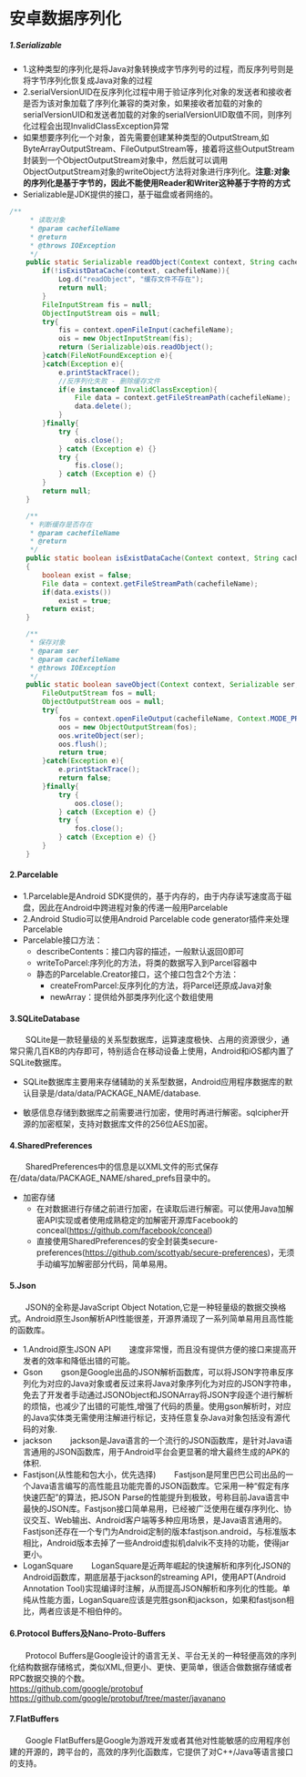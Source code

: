 # 安卓数据序列化
##### 1.Serializable
* 1.这种类型的序列化是将Java对象转换成字节序列号的过程，而反序列号则是将字节序列化恢复成Java对象的过程
* 2.serialVersionUID在反序列化过程中用于验证序列化对象的发送者和接收者是否为该对象加载了序列化兼容的类对象，如果接收者加载的对象的serialVersionUID和发送者加载的对象的serialVersionUID取值不同，则序列化过程会出现InvalidClassException异常
* 如果想要序列化一个对象，首先需要创建某种类型的OutputStream,如ByteArrayOutputStream、FileOutputStream等，接着将这些OutputStream封装到一个ObjectOutputStream对象中，然后就可以调用ObjectOutputStream对象的writeObject方法将对象进行序列化。**注意:对象的序列化是基于字节的，因此不能使用Reader和Writer这种基于字符的方式**
* Serializable是JDK提供的接口，基于磁盘或者网络的。

```Java
/**
     * 读取对象
     * @param cachefileName
     * @return
     * @throws IOException
     */
    public static Serializable readObject(Context context, String cachefileName){
        if(!isExistDataCache(context, cachefileName)){
            Log.d("readObject", "缓存文件不存在");
            return null;
        }
        FileInputStream fis = null;
        ObjectInputStream ois = null;
        try{
            fis = context.openFileInput(cachefileName);
            ois = new ObjectInputStream(fis);
            return (Serializable)ois.readObject();
        }catch(FileNotFoundException e){
        }catch(Exception e){
            e.printStackTrace();
            //反序列化失败 - 删除缓存文件
            if(e instanceof InvalidClassException){
                File data = context.getFileStreamPath(cachefileName);
                data.delete();
            }
        }finally{
            try {
                ois.close();
            } catch (Exception e) {}
            try {
                fis.close();
            } catch (Exception e) {}
        }
        return null;
    }

    /**
     * 判断缓存是否存在
     * @param cachefileName
     * @return
     */
    public static boolean isExistDataCache(Context context, String cachefileName)
    {
        boolean exist = false;
        File data = context.getFileStreamPath(cachefileName);
        if(data.exists())
            exist = true;
        return exist;
    }

    /**
     * 保存对象
     * @param ser
     * @param cachefileName
     * @throws IOException
     */
    public static boolean saveObject(Context context, Serializable ser, String cachefileName) {
        FileOutputStream fos = null;
        ObjectOutputStream oos = null;
        try{
            fos = context.openFileOutput(cachefileName, Context.MODE_PRIVATE);
            oos = new ObjectOutputStream(fos);
            oos.writeObject(ser);
            oos.flush();
            return true;
        }catch(Exception e){
            e.printStackTrace();
            return false;
        }finally{
            try {
                oos.close();
            } catch (Exception e) {}
            try {
                fos.close();
            } catch (Exception e) {}
        }
    }
```

#### 2.Parcelable
* 1.Parcelable是Android SDK提供的，基于内存的，由于内存读写速度高于磁盘，因此在Android中跨进程对象的传递一般用Parcelable
* 2.Android Studio可以使用Android Parcelable code generator插件来处理Parcelable
* Parcelable接口方法：
	* describeContents：接口内容的描述，一般默认返回0即可
	* writeToParcel:序列化的方法，将类的数据写入到Parcel容器中
	* 静态的Parcelable.Creator接口，这个接口包含2个方法：
		* createFromParcel:反序列化的方法，将Parcel还原成Java对象
		* newArray：提供给外部类序列化这个数组使用
	
#### 3.SQLiteDatabase
&emsp;&emsp;SQLite是一款轻量级的关系型数据库，运算速度极快、占用的资源很少，通常只需几百KB的内存即可，特别适合在移动设备上使用，Android和iOS都内置了SQLite数据库。
* SQLite数据库主要用来存储辅助的关系型数据，Android应用程序数据库的默认目录是/data/data/PACKAGE_NAME/database.

* 敏感信息存储到数据库之前需要进行加密，使用时再进行解密。sqlcipher开源的加密框架，支持对数据库文件的256位AES加密。

#### 4.SharedPreferences
&emsp;&emsp;SharedPreferences中的信息是以XML文件的形式保存在/data/data/PACKAGE_NAME/shared_prefs目录中的。

* 加密存储
	* 在对数据进行存储之前进行加密，在读取后进行解密。可以使用Java加解密API实现或者使用成熟稳定的加解密开源库Facebook的conceal(https://github.com/facebook/conceal)
	* 直接使用SharedPreferences的安全封装类secure-preferences(https://github.com/scottyab/secure-preferences)，无须手动编写加解密部分代码，简单易用。
	
#### 5.Json
&emsp;&emsp;JSON的全称是JavaScript Object Notation,它是一种轻量级的数据交换格式。Android原生Json解析API性能很差，开源界涌现了一系列简单易用且高性能的函数库。
* 1.Android原生JSON API
&emsp;&emsp;速度非常慢，而且没有提供方便的接口来提高开发者的效率和降低出错的可能。
* Gson
&emsp;&emsp;gson是Google出品的JSON解析函数库，可以将JSON字符串反序列化为对应的Java对象或者反过来将Java对象序列化为对应的JSON字符串，免去了开发者手动通过JSONObject和JSONArray将JSON字段逐个进行解析的烦恼，也减少了出错的可能性,增强了代码的质量。使用gson解析时，对应的Java实体类无需使用注解进行标记，支持任意复杂Java对象包括没有源代码的对象.
* jackson
&emsp;&emsp;jackson是Java语言的一个流行的JSON函数库，是针对Java语言通用的JSON函数库，用于Android平台会更显著的增大最终生成的APK的体积.
* Fastjson(从性能和包大小，优先选择)
&emsp;&emsp;Fastjson是阿里巴巴公司出品的一个Java语言编写的高性能且功能完善的JSON函数库。它采用一种“假定有序快速匹配”的算法，把JSON Parse的性能提升到极致，号称目前Java语言中最快的JSON库。Fastjson接口简单易用，已经被广泛使用在缓存序列化、协议交互、Web输出、Android客户端等多种应用场景，是Java语言通用的。Fastjson还存在一个专门为Android定制的版本fastjson.android，与标准版本相比，Android版本去掉了一些Android虚拟机dalvik不支持的功能，使得jar更小。
* LoganSquare
&emsp;&emsp;LoganSquare是近两年崛起的快速解析和序列化JSON的Android函数库，期底层基于jackson的streaming API，使用APT(Android Annotation Tool)实现编译时注解，从而提高JSON解析和序列化的性能。单纯从性能方面，LoganSquare应该是完胜gson和jackson，如果和fastjson相比，两者应该是不相伯仲的。


#### 6.Protocol Buffers及Nano-Proto-Buffers
&emsp;&emsp;Protocol Buffers是Google设计的语言无关、平台无关的一种轻便高效的序列化结构数据存储格式，类似XML,但更小、更快、更简单，很适合做数据存储或者RPC数据交换的个数。  
https://github.com/google/protobuf  
https://github.com/google/protobuf/tree/master/javanano

#### 7.FlatBuffers
&emsp;&emsp;Google FlatBuffers是Google为游戏开发或者其他对性能敏感的应用程序创建的开源的，跨平台的，高效的序列化函数库，它提供了对C++/Java等语言接口的支持。

